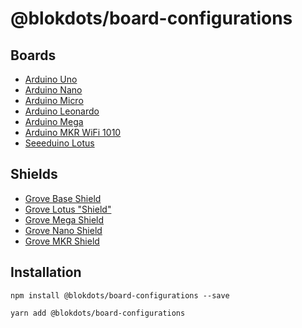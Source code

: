 # @blokdots/board-configurations

## Boards

- [Arduino Uno](src/boards/uno)
- [Arduino Nano](src/boards/nano)
- [Arduino Micro](src/boards/micro)
- [Arduino Leonardo](src/boards/leonardo)
- [Arduino Mega](src/boards/mega)
- [Arduino MKR WiFi 1010](src/boards/mkr_wifi)
- [Seeeduino Lotus](src/boards/lotus)

## Shields

- [Grove Base Shield](src/shields/base)
- [Grove Lotus "Shield"](src/shields/lotus)
- [Grove Mega Shield](src/shields/mega)
- [Grove Nano Shield](src/shields/nano)
- [Grove MKR Shield](src/shields/mkr)

## Installation

```shell
npm install @blokdots/board-configurations --save
```

```shell
yarn add @blokdots/board-configurations
```
